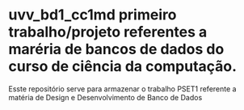 # uvv_bd1_cc1md primeiro trabalho/projeto referentes a maréria de bancos de dados do curso de ciência da computação.
 Esste repositório serve para armazenar o trabalho PSET1 referente a matéria de Design e Desenvolvimento de Banco de Dados


